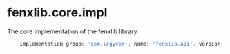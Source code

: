 # fenxlib.core.impl
The core implementation of the fenxlib library
```gradle
    implementation group: 'com.legyver', name: 'fenxlib.api', version: '2.1.1.5'
```
